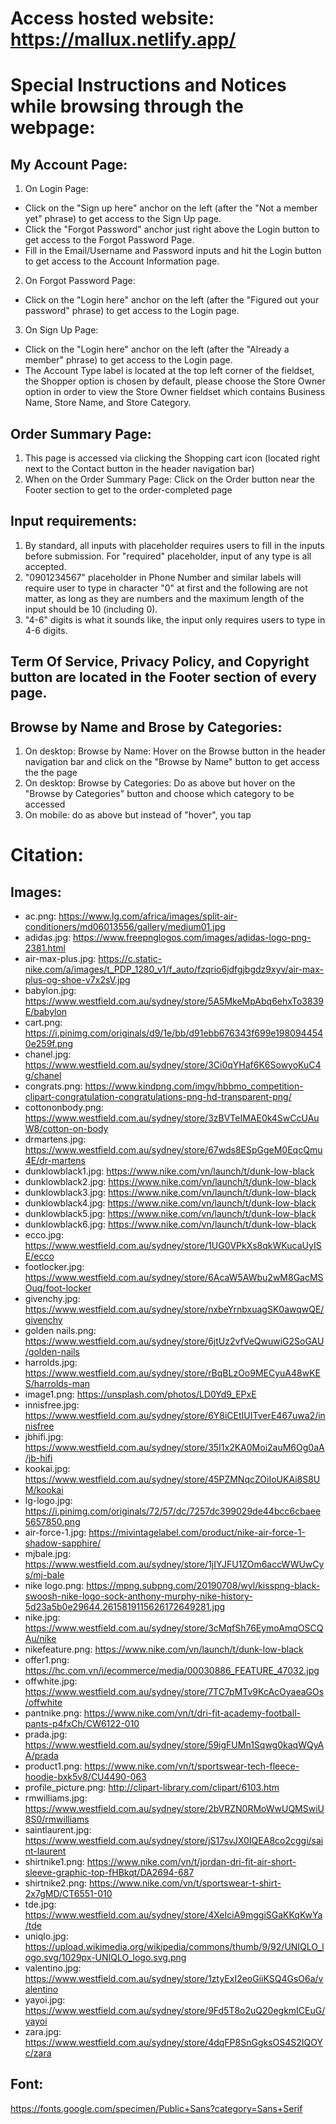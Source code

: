 # Access hosted website: https://mallux.netlify.app/

# Special Instructions and Notices while browsing through the webpage:
## My Account Page:
1. On Login Page:
- Click on the "Sign up here" anchor on the left (after the "Not a member yet" phrase) to get access to the Sign Up page.
- Click the "Forgot Password" anchor just right above the Login button to get access to the Forgot Password Page.
- Fill in the Email/Username and Password inputs and hit the Login button to get access to the Account Information page.
2. On Forgot Password Page:
- Click on the "Login here" anchor on the left (after the "Figured out your password" phrase) to get access to the Login page.
3. On Sign Up Page:
- Click on the "Login here" anchor on the left (after the "Already a member" phrase) to get access to the Login page.
- The Account Type label is located at the top left corner of the fieldset, the Shopper option is chosen by default, please choose the Store Owner option in order to view the Store Owner fieldset which contains Business Name, Store Name, and Store Category.
                 
## Order Summary Page: 
1. This page is accessed via clicking the Shopping cart icon (located right next to the Contact button in the header navigation bar)
2. When on the Order Summary Page: Click on the Order button near the Footer section to get to the order-completed page
      
## Input requirements: 
1. By standard, all inputs with placeholder requires users to fill in the inputs before submission. For "required" placeholder, input of any type is all
   accepted.
2. "0901234567" placeholder in Phone Number and similar labels will require user to type in character "0" at first and the following are not matter, as
   long as they are numbers and the maximum length of the input should be 10 (including 0).
3. "4-6" digits is what it sounds like, the input only requires users to type in 4-6 digits.
            
## Term Of Service, Privacy Policy, and Copyright button are located in the Footer section of every page.
 
## Browse by Name and Brose by Categories:
1.  On desktop: Browse by Name: Hover on the Browse button in the header navigation bar and click on the "Browse by Name" button to get access the the page
2.  On desktop: Browse by Categories: Do as above but hover on the "Browse by Categories" button and choose which category to be accessed
3. On mobile: do as above but instead of "hover", you tap
       
      
# Citation:
## Images:
- ac.png: https://www.lg.com/africa/images/split-air-conditioners/md06013556/gallery/medium01.jpg
- adidas.jpg: https://www.freepnglogos.com/images/adidas-logo-png-2381.html
- air-max-plus.jpg: https://c.static-nike.com/a/images/t_PDP_1280_v1/f_auto/fzqrio6jdfgjbgdz9xyv/air-max-plus-og-shoe-v7x2sV.jpg
- babylon.jpg: https://www.westfield.com.au/sydney/store/5A5MkeMpAbq6ehxTo3839E/babylon
- cart.png: https://i.pinimg.com/originals/d9/1e/bb/d91ebb676343f699e1980944540e259f.png
- chanel.jpg: https://www.westfield.com.au/sydney/store/3Ci0qYHaf6K6SowyoKuC4g/chanel
- congrats.png: https://www.kindpng.com/imgv/hbbmo_competition-clipart-congratulation-congratulations-png-hd-transparent-png/
- cottononbody.png: https://www.westfield.com.au/sydney/store/3zBVTeIMAE0k4SwCcUAuW8/cotton-on-body
- drmartens.jpg: https://www.westfield.com.au/sydney/store/67wds8ESpGgeM0EqcQmu4E/dr-martens
- dunklowblack1.jpg: https://www.nike.com/vn/launch/t/dunk-low-black
- dunklowblack2.jpg: https://www.nike.com/vn/launch/t/dunk-low-black
- dunklowblack3.jpg: https://www.nike.com/vn/launch/t/dunk-low-black
- dunklowblack4.jpg: https://www.nike.com/vn/launch/t/dunk-low-black
- dunklowblack5.jpg: https://www.nike.com/vn/launch/t/dunk-low-black
- dunklowblack6.jpg: https://www.nike.com/vn/launch/t/dunk-low-black
- ecco.jpg: https://www.westfield.com.au/sydney/store/1UG0VPkXs8qkWKucaUyISE/ecco
- footlocker.jpg: https://www.westfield.com.au/sydney/store/6AcaW5AWbu2wM8GacMSOuq/foot-locker
- givenchy.jpg: https://www.westfield.com.au/sydney/store/nxbeYrnbxuagSK0awqwQE/givenchy
- golden nails.png: https://www.westfield.com.au/sydney/store/6jtUz2vfVeQwuwiG2SoGAU/golden-nails
- harrolds.jpg: https://www.westfield.com.au/sydney/store/rBqBLzOo9MECyuA48wKES/harrolds-man
- image1.png: https://unsplash.com/photos/LD0Yd9_EPxE
- innisfree.jpg: https://www.westfield.com.au/sydney/store/6Y8iCEtIUITverE467uwa2/innisfree
- jbhifi.jpg: https://www.westfield.com.au/sydney/store/35I1x2KA0Moi2auM6Og0aA/jb-hifi
- kookai.jpg: https://www.westfield.com.au/sydney/store/45PZMNqcZOiIoUKAi8S8UM/kookai
- lg-logo.jpg: https://i.pinimg.com/originals/72/57/dc/7257dc399029de44bcc6cbaee5657850.png
- air-force-1.jpg: https://mivintagelabel.com/product/nike-air-force-1-shadow-sapphire/
- mjbale.jpg: https://www.westfield.com.au/sydney/store/1jIYJFU1ZOm6accWWUwCys/mj-bale
- nike logo.png: https://mpng.subpng.com/20190708/wyl/kisspng-black-swoosh-nike-logo-sock-anthony-murphy-nike-history-5d23a5b0e29644.2615819115626172649281.jpg
- nike.jpg: https://www.westfield.com.au/sydney/store/3cMqfSh76EymoAmqOSCQAu/nike
- nikefeature.png: https://www.nike.com/vn/launch/t/dunk-low-black
- offer1.png: https://hc.com.vn/i/ecommerce/media/00030886_FEATURE_47032.jpg
- offwhite.jpg: https://www.westfield.com.au/sydney/store/7TC7pMTv9KcAcOyaeaGOs/offwhite
- pantnike.png: https://www.nike.com/vn/t/dri-fit-academy-football-pants-p4fxCh/CW6122-010
- prada.jpg: https://www.westfield.com.au/sydney/store/59igFUMn1Sqwg0kaqWQyAA/prada
- product1.png: https://www.nike.com/vn/t/sportswear-tech-fleece-hoodie-bxk5v8/CU4490-063
- profile_picture.png: http://clipart-library.com/clipart/6103.htm
- rmwilliams.jpg: https://www.westfield.com.au/sydney/store/2bVRZN0RMoWwUQMSwiU8S0/rmwilliams
- saintlaurent.jpg: https://www.westfield.com.au/sydney/store/jS17svJX0IQEA8co2cggi/saint-laurent
- shirtnike1.png: https://www.nike.com/vn/t/jordan-dri-fit-air-short-sleeve-graphic-top-fHBkqt/DA2694-687
- shirtnike2.png: https://www.nike.com/vn/t/sportswear-t-shirt-2x7gMD/CT6551-010
- tde.jpg: https://www.westfield.com.au/sydney/store/4XeIciA9mggiSGaKKqKwYa/tde
- uniqlo.jpg: https://upload.wikimedia.org/wikipedia/commons/thumb/9/92/UNIQLO_logo.svg/1029px-UNIQLO_logo.svg.png
- valentino.jpg: https://www.westfield.com.au/sydney/store/1ztyExI2eoGiiKSQ4GsO6a/valentino
- yayoi.jpg: https://www.westfield.com.au/sydney/store/9Fd5T8o2uQ20egkmICEuG/yayoi
- zara.jpg: https://www.westfield.com.au/sydney/store/4dqFP8SnGgksOS4S2IQOYc/zara
       
## Font:
https://fonts.google.com/specimen/Public+Sans?category=Sans+Serif
	
	
